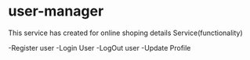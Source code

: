 # user-manager
This service has created for online shoping details
Service(functionality)

-Register user
-Login User
-LogOut user
-Update Profile 
